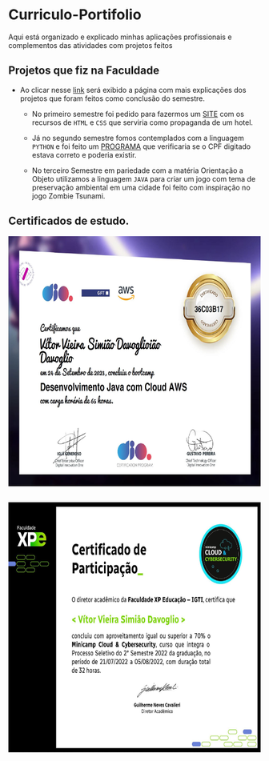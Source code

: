 # Curriculo-Portifolio
Aqui está organizado e explicado minhas aplicações profissionais e complementos das atividades com projetos feitos

## Projetos que fiz na Faculdade 
* Ao clicar nesse [link]() será exibido a página com mais explicações dos projetos que foram feitos como conclusão do semestre.

  * No primeiro semestre foi pedido para fazermos um [SITE](https://vitorvdavoglio.github.io/Programacao_Web_Responsiva/Atividade_Pratica/index.html) com os recursos de `HTML` e `CSS` que serviria como propaganda de um hotel.
 
  * Já no segundo semestre fomos contemplados com a linguagem `PYTHON` e foi feito um [PROGRAMA](Projetos/Python_cpf) que verificaria se o CPF digitado estava correto e poderia existir.
 
  * No terceiro Semestre em pariedade com a matéria Orientação a Objeto utilizamos a linguagem `JAVA` para criar um jogo com tema de preservação ambiental em uma cidade foi feito com inspiração no jogo Zombie Tsunami.


## Certificados de estudo. 

<img src="images/DIO_Java_AWS_certi.JPG" witdh="500" height="500">

##
<img src="images/XP_Certificado.JPG" witdh="500" height="500">
